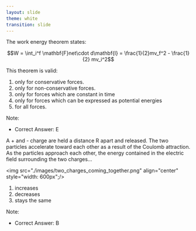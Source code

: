```yaml
---
layout: slide
theme: white
transition: slide
---
```



<section data-markdown>

The work energy theorem states:

$$W = \int_i^f \mathbf{F}net\cdot d\mathbf{l} = \frac{1}{2}mv_f^2 - \frac{1}{2} mv_i^2$$

This theorem is valid:

1. only for conservative forces.
2. only for non-conservative forces.
3. only for forces which are constant in time
4. only for forces which can be expressed as potential energies
5. for all forces.

Note:
* Correct Answer: E

</section>

<section data-markdown>

A + and - charge are held a distance R apart and released.
The two particles accelerate toward each other as a result of the Coulomb attraction.  As the particles approach each other, the energy contained in the electric field surrounding the two charges...

<img src="./images/two_charges_coming_together.png" align="center" style="width: 600px";/>

1. increases
2. decreases
3. stays the same

Note:
* Correct Answer: B

</section>

